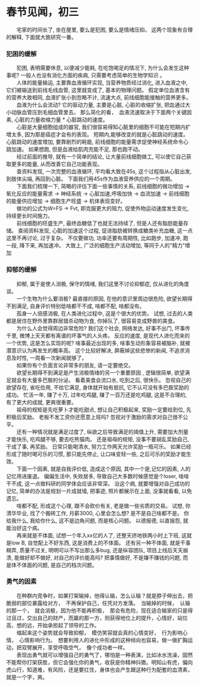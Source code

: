 # 春节见闻，初三
&emsp;&emsp;宅家的时间长了,   坐在屋里,   要么是犯困,   要么是情绪压抑。 这两个现象有合理的解释,  下面就大致研究一番。   


### 犯困的缓解
&emsp;&emsp;犯困,  表明需要休息,  以便减少能耗,  在吃饱喝足的情况下,  为什么会发生这种事呢?  一般人也没有消化方面的疾病,   只需要考虑简单的生物学知识 。    
&emsp;&emsp;人体的能量输运,  主要靠血液循环实现,   当营养物质经过消化,  进入血液之中,   它们被输送到前线毛线血管,     这里就变成了, 基本的物理问题。    假定单位血液含有的营养大致相同,  血液扩张小到忽略不计, 流速大点,  前线细胞能接触的营养更多。 
&emsp;&emsp;血液为什么会流动?   它的驱动力量,  主要是心脏,   心脏的收缩扩张,  把血通过大小动脉血管压到毛细血管里去。  那么简化的看，　血液流速取决于下面两个关键因素,   心脏的力量收缩力量 *  心脏跳动的速度。  
&emsp;&emsp;心脏是大量细胞组成的器官,  我们很容易得知心脏里的细胞不可能在短期内扩增太多,  因为那是癌症才会有的表现。   短期内,能够改变的就是心脏跳动的速度。  心脏跳动的速度增加,  要靠剧烈的耗能,   前线细胞的能量需求促使神经系统命令心跳加速。  如果想跑,  但是血液给肌肉充能不足,  那也跑不动。 　  
&emsp;&emsp;经过前面的推导,  就有一个简单的结论,   让大量前线细胞做工,  可以使它自己获取更多的能量,  从而改善它自己功能表现。   
&emsp;&emsp;查资料发现,  一次完整的血液循环,  平均看大致在45s,  这个过程指从心脏出发,  到肢体尖端,  再回到心脏。  下面我们用45s作为血液营养供应的一个周期。  
&emsp;&emsp;下面我们梳理一下,  简略的评估下面一些事情的关系,  前线细胞的做功增加 -> 氧化反应的能量需求 ->  神经系统 ->  心脏加速,呼吸加快 -> 血流加速 -> 前线细胞的能量供应增加 -> 细胞生产旺盛 -> 机体表现变好。    
&emsp;&emsp;做功的公式为W=FS -> Fvt,  即克服更大的阻力, 促使外物运动速度发生变化,  持续更长时间施力。  
&emsp;&emsp;前线细胞的旺盛生产, 最终血糖低了也就无法持续了, 但是人还有脂肪能量存储。  查阅资料发现, 心脏的加速这个过程,  促进脂肪被转换成糖类补充血糖,  这一点这里不再讨论,  过于复杂。  不仅要做功, 功率还要有周期性,  比如跑步,  加速冲,  跑一段,  降下来,  再加速冲。 
大致上,  广泛的细胞生产活动增加,  等同于人的"精力"增加


### 抑郁的缓解
&emsp;&emsp;抑郁, 属于是使人消极,  保守的情绪,  我们这里不讨论抑郁症, 仅从进化的角度谈。  
&emsp;&emsp;一个生物为什么要消极?  最直接的原因,  在他的意识里周边很危险, 欲望长期得不到满足,  自身评价特别低啥都干不成, 啥都不配, 啥都没有。  
&emsp;&emsp;孤身一人倍感消极, 在人类进化过程中, 这是个很大的优势。 试想,  过去的人类都是居住在野外里靠群居猎杀动物为食, 你掉队了, 很容易变成野兽的美食。   
&emsp;&emsp;为什么人会觉得周边非常危险?  我们这个社会, 网络发达, 好事不出门, 坏事传千里,  微博上天天都有离谱的坏事气的人头疼。  反应的速度, 是现代人进化而来的一个优势, 这是怎么实现的呢?  啥事最近出现的多,   啥事生动形象容易被脑补, 就被潜意识认为再发生的概率高。 这个比较好解决,  屏蔽掉这些悲惨的新闻, 不追求消息及时性,  一周看一次新闻就够了。   
&emsp;&emsp;如果你有个负面言论非常多的朋友, 请一定要绝交。  
&emsp;&emsp;欲望长期得不到满足是产生消极情绪的另一个重要原因 , 逻辑很简单,   欲望满足就会有大量多巴胺的分泌。 看着美食会流口水, 吃到之后,  很快乐。  忽视自己的欲望存在, 省吃俭用,  不给它满足,  身体就开始有抵抗, 它不认可没有多巴胺奖励的成功。  忙活一年, 赚了十万, 过年吃鸡腿,  赚了一百万还是吃鸡腿, 这是不合理的,  有了更大的成就, 更爽很重要。  
&emsp;&emsp;祖母的规矩是先吃萝卜才能吃甜点,  想让自己积极起来, 奖励一定要给到位,  先积极后奖励。 老板不发工资你还愿意上班吗?  忽视对于激励的需求对自己很不公平。  
&emsp;&emsp;还有一种情况就是满足过度了,  纵欲之后导致满足的阈值上升, 需要加大剂量才能快乐,  吃鸡腿不够, 要去吃熊猫肉。  还是祖母的规矩,  没事不要胡乱奖励自己,  干成了事,  再奖励。  日常只能喝清水,  努力工作两天允许奖励一瓶可乐。  如果已经形成了随时喝可乐的习惯,  那只能先停止,  让口味变轻一些,  之后可乐的奖励才能生效。  
&emsp;&emsp;下面一个因素, 就是自我评价低, 造成这个原因, 其中一个是,记忆的因素,  人的记忆用进废退。  偏偏生活中,  失败居多,  导致自己大多数时候感觉是个loser,  啥啥干不成, 这一点做科研的同学体会应该非常深。  治这个病,  就要增强对自己成功的记忆,  简单的办法是规划一片成就墙,  把事迹, 照片都展示在上面, 没事就看看,  以免遗忘。    
&emsp;&emsp;啥都不配,  形成这个心理,  跟不会砍价有关, 老是做一些劣质的交易。 试想, 你清华毕业, 找了个搬砖工作,  月薪3000,  心里会怎么想? 是不是自己啥都不是。  你给我什么,  我给你什么,  这不是边角问题,  而是核心问题。  以德报德, 以直报怨,  就能治好这个病。  
&emsp;&emsp;再来就是不体面,  试想一个年入xx亿的人了, 还整天挤地铁两小时上下班,  这就是low B, 自觉配上不好东西, 这是消费上的不体面。  还有另一种不体面, 就是干事糊弄, 质量不过关,  明明可以不写出那么多bug, 还是纵容团队, 项目上线后天天崩溃,  能做好却不做好, 对自己的评价能高吗?  把事情做好, 不是赚不赚钱的问题,  而是体不体面的问题, 是自己的档次问题。　　  

### 勇气的因素
&emsp;&emsp;在种群内竞争时，如果打架输掉，他得认输，怎么认输？就是脖子伸出去，把脆弱的部位暴露给对方，　不再保护自己，任凭对方发落。　当输掉的时候，　认输的那一个，　就会消极，因为他不能再积极，　那会有危险，现在适合输家的只是得过且过，交出自己的财产，而赢的那一方，则获得地位上的提升，心情好，站位高，想的远，开始承担起了领导的工作。  
&emsp;&emsp;缩起来这个姿势就会导致抑郁，　模仿笑容就会真的心情变好，　行为影响心情，　心情影响行为。　想要利用人的进化中形成的这种倾向也容易，做一做扩胸运动，把双臂展开，享受呼吸空气，　像个成功者一样。  
&emsp;&emsp;表现出勇气就可以增强自己的勇气了，哪怕是一种表演，比如冰水洗澡，固然不能帮你打架获胜，但它会强化你的勇气，收获是你精神抖擞。明知山有虎，偏向虎山行，知道难，有风险，还是要扛住，身体也会产生跟这种行为配套的血清素，　就是一个字，爽。  
